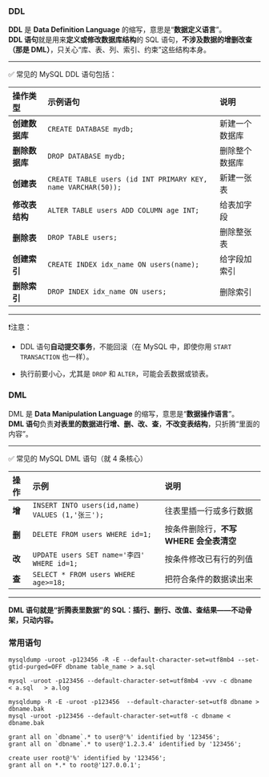 ### DDL
**DDL** 是 **Data Definition Language** 的缩写，意思是“**数据定义语言**”。  
**DDL 语句**就是用来**定义或修改数据库结构**的 SQL 语句，**不涉及数据的增删改查（那是 DML）**，只关心“库、表、列、索引、约束”这些结构本身。

---

 ✅ 常见的 MySQL DDL 语句包括：

| 操作类型      | 示例语句                                                         | 说明      |
| :-------- | :----------------------------------------------------------- | :------ |
| **创建数据库** | `CREATE DATABASE mydb;`                                      | 新建一个数据库 |
| **删除数据库** | `DROP DATABASE mydb;`                                        | 删除整个数据库 |
| **创建表**   | `CREATE TABLE users (id INT PRIMARY KEY, name VARCHAR(50));` | 新建一张表   |
| **修改表结构** | `ALTER TABLE users ADD COLUMN age INT;`                      | 给表加字段   |
| **删除表**   | `DROP TABLE users;`                                          | 删除整张表   |
| **创建索引**  | `CREATE INDEX idx_name ON users(name);`                      | 给字段加索引  |
| **删除索引**  | `DROP INDEX idx_name ON users;`                              | 删除索引    |

---

 ❗注意：

- DDL 语句**自动提交事务**，不能回滚（在 MySQL 中，即使你用 `START TRANSACTION` 也一样）。
    
- 执行前要小心，尤其是 `DROP` 和 `ALTER`，可能会丢数据或锁表。

### DML
DML 是 **Data Manipulation Language** 的缩写，意思是“**数据操作语言**”。  
**DML 语句**负责**对表里的数据进行增、删、改、查**，**不改变表结构**，只折腾“里面的内容”。

---

 ✅ 常见的 MySQL DML 语句（就 4 条核心）

|操作|示例|说明|
|:--|:--|:--|
|**增**|`INSERT INTO users(id,name) VALUES (1,'张三');`|往表里插一行或多行数据|
|**删**|`DELETE FROM users WHERE id=1;`|按条件删除行，**不写 WHERE 会全表清空**|
|**改**|`UPDATE users SET name='李四' WHERE id=1;`|按条件修改已有行的列值|
|**查**|`SELECT * FROM users WHERE age>=18;`|把符合条件的数据读出来|

---
**DML 语句就是“折腾表里数据”的 SQL：插行、删行、改值、查结果——不动骨架，只动内容。**

### 常用语句
```shell
mysqldump -uroot -p123456 -R -E --default-character-set=utf8mb4 --set-gtid-purged=OFF dbname table_name > a.sql

mysql -uroot -p123456 --default-character-set=utf8mb4 -vvv -c dbname   < a.sql   > a.log

mysqldump -R -E -uroot -p123456  --default-character-set=utf8 dbname > dbname.bak
mysql -uroot -p123456 --default-character-set=utf8 -c dbname < dbname.bak

grant all on `dbname`.* to user@'%' identified by '123456';
grant all on `dbname`.* to user@'1.2.3.4' identified by '123456';

create user root@'%' identified by '123456';
grant all on *.* to root@'127.0.0.1';

```
